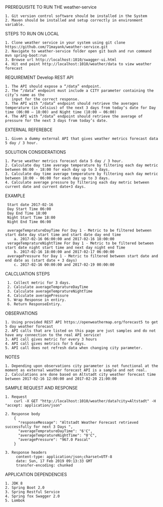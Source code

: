 PREREQUISITE TO RUN THE weather-service

    1. Git version control software should be installed in the System
    2. Maven should be installed and setup correctly in environment variable.

STEPS TO RUN ON LOCAL

    1. Clone weather service in your system using git clone https://github.com/71mayank/weather-service.git
    2. Navigate to weather-service folder open git bash and run command mvn spring-boot:run
    3. Browse url http://localhost:1010/swagger-ui.html
    4. Hit end point http://localhost:1010/weather/data to view weather forecast

REQUIREMENT Develop REST API

    1. The API should expose a “/data” endpoint.
    2. The “/data” endpoint must include a CITY parameter containing the city’s name as the
       input for the correct response.
    3. The API with “/data” endpoint should retrieve the averages temperature (in Celsius) of the next 3 days from today’s date for Day time (06:00 – 18:00) and Night time (18:00 – 06:00)
    4. The API with “/data” endpoint should retrieve the average of pressure for the next 3 days from today’s date.


EXTERNAL REFEREBCE

    1. Given a dummy external API that gives weather metrics forecast data 5 day / 3 hour.

SOLUTION CONSIDERATIONS

    1. Parse weather metrics forecast data 5 day / 3 hour.
    2. Calculate day time average temperature by filtering each day metric between 06:00 - 18:00 for each day up to 3 days.
    3. Calculate day time average temperature by filtering each day metric between 18:00 - 06:00 for each day up to 3 days.
    4. Calculate average pressure by filtering each day metric between current date and current date+3 days.

EXAMPLE

     Start date 2017-02-16
     Day Start Time 06:00
     Day End Time 18:00
     Night Start Time 18:00
     Night End Time 06:00
    
     averageTempratureDayTime For Day 1 - Metric to be filtered between start date day start time and start date day end time 
        a. 2017-02-16 06:00:00 and 2017-02-16 18:00:00
     verageTempratureNightTime For Day 1 - Metric to be filtered between start date night start time and next day night end Time 
        b. 2017-02-16 18:00:00 and 2017-02-17 06:00:00
     averagePressure for Day 1 - Metric to filtered between start date and end date as (start date + 3 days)
        c. 2017-02-16 00:00:00 and 2017-02-19 00:00:00

CALCLUATION STEPS
    
     1. Collect metric for 3 days.
     2. Calculate averageTempratureDayTime
     3. Calculate averageTempratureNightTime
     4. Calculate averagePressure
     5. Wrap Response in entiry.
     6. Return ResponseEntiry.


OBSERVATIONS

    1. Using provided REST API https://openweathermap.org/forecast5 to get 5 day weather forecast
    2. API calls that are listed on this page are just samples and do not have any connection to the real API service!
    3. API call gives metric for every 3 hours
    4. API call gives metrics for 5 days.
    5. API call does not refresh data when changing city parameter.
    
NOTES

    1. Depending upon observations city parameter is not functional at the moment as external weather forecast API is a sample and not real.
    2. Calculations are done based on Altstadt city weather forecast time between 2017-02-16 12:00:00 and 2017-02-20 21:00:00
    

SAMPLE REQUEST AND RESPONSE

    1. Request    
        curl -X GET "http://localhost:1010/weather/data?city=Altstadt" -H "accept: application/json"
    
    2. Response body
        {
          "responseMessage": "Altstadt Weather Forecast retrieved successfully for next 3 Days ",
          "averageTempratureDayTime": "6'C",
          "averageTempratureNightTime": "0'C",
          "averagePressure": "967.0 Pascal"
        }
    
    3. Response headers    
         content-type: application/json;charset=UTF-8 
         date: Sun, 17 Feb 2019 09:13:33 GMT 
         transfer-encoding: chunked 
    
APPLICATION DEPENDENCIES

    1. JDK 8
    2. Spring Boot 2.0
    3. Spring Restful Service
    4. Spring fox Swagger 2.0
    5. Lombok
